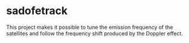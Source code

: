 # sadofetrack
This project makes it possible to tune the emission frequency of the satellites and follow the frequency shift produced by the Doppler effect.
